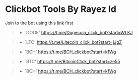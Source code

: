 # Clickbot Tools By Rayez Id

Join to the bot using this link first

>- `DOGE' https://t.me/Dogecoin_click_bot?start=WLKJ

>- `LTC' https://t.me/Litecoin_click_bot?start=jJgZ

>- `BCH' https://t.me/BCH_clickbot?start=kfWg

>- `BTC' https://t.me/BitcoinClick_bot?start=ze55

>- `BCH' https://t.me/BCH_clickbot?start=kfWg
